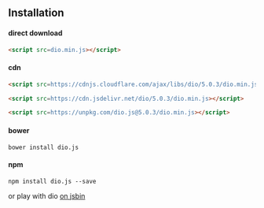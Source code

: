 ## Installation

#### direct download

```html
<script src=dio.min.js></script>
```

#### cdn

```html
<script src=https://cdnjs.cloudflare.com/ajax/libs/dio/5.0.3/dio.min.js></script>
```

```html
<script src=https://cdn.jsdelivr.net/dio/5.0.3/dio.min.js></script>
```

```html
<script src=https://unpkg.com/dio.js@5.0.3/dio.min.js></script>
```

#### bower

```
bower install dio.js
```

#### npm

```
npm install dio.js --save
```

or play with dio [on jsbin](http://jsbin.com/lobavo/edit?js,output)